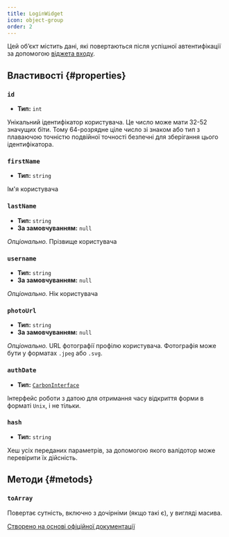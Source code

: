 ```yaml
---
title: LoginWidget
icon: object-group
order: 2
---
```


Цей об’єкт містить дані, які повертаються після успішної автентифікації за допомогою [віджета входу](../validator/login-widget.md).

## Властивості {#properties}

### `id`

- **Тип:** `int`

Унікальний ідентифікатор користувача. Це число може мати 32-52 значущих біти. Тому 64-розрядне ціле число зі знаком або тип з плаваючою точністю подвійної точності безпечні для зберігання цього ідентифікатора.

### `firstName`

- **Тип:** `string`

Ім'я користувача

### `lastName`

- **Тип:** `string`
- **За замовчуванням:** `null`

_Опціонально._ Прізвище користувача

### `username`

- **Тип:** `string`
- **За замовчуванням:** `null`

_Опціонально._ Нік користувача

### `photoUrl`

- **Тип:** `string`
- **За замовчуванням:** `null`

_Опціонально._ URL фотографії профілю користувача. Фотографія може бути у форматах `.jpeg` або `.svg`.

### `authDate`

- **Тип:** [`CarbonInterface`](https://carbon.nesbot.com/docs/)

Інтерфейс роботи з датою для отримання часу відкриття форми в форматі `Unix`, і не тільки.

### `hash`

- **Тип:** `string`

Хеш усіх переданих параметрів, за допомогою якого валідотор може перевірити їх дійсність.

## Методи {#metods}

### `toArray`

Повертає сутність, включно з дочірніми (якщо такі є), у вигляді масива.

[Створено на основі офіційної документації](https://core.telegram.org/widgets/login#receiving-authorization-data)